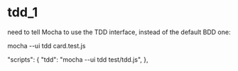 # tdd_1


need to tell Mocha to use the TDD interface, instead of the default BDD one:

mocha --ui tdd card.test.js


"scripts": {
    "tdd": "mocha --ui tdd test/tdd.js",
  },